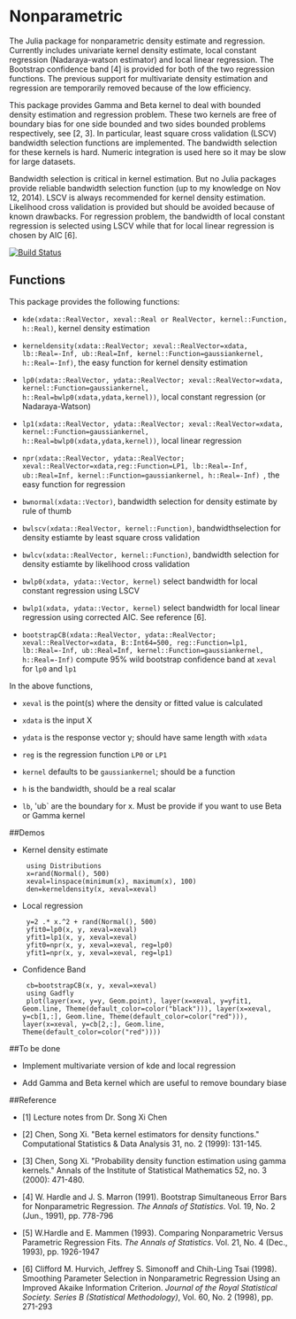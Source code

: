 # Nonparametric
The Julia package for nonparametric density estimate and regression. Currently includes univariate kernel density estimate, local constant regression (Nadaraya-watson estimator) and local linear regression. The Bootstrap confidence band [4] is provided for both of the two regression functions. The previous support for multivariate density estimation and regression are temporarily removed because of the low efficiency.

This package provides Gamma and Beta kernel to deal with bounded density estimation and regression problem. These two kernels are free of boundary bias for one side bounded and two sides bounded problems respectively, see [2, 3]. In particular, least square cross validation (LSCV) bandwidth selection functions are implemented. The bandwidth selection for these kernels is hard. Numeric integration is used here so it may be slow for large datasets.

Bandwidth selection is critical in kernel estimation. But no Julia packages provide reliable bandwidth selection function (up to my knowledge on Nov 12, 2014). LSCV is always recommended for kernel density estimation. Likelihood cross validation is provided but should be avoided because of known drawbacks. For regression problem, the bandwidth of local constant regression is selected using LSCV while that for local linear regression is chosen by AIC [6].


[![Build Status](https://travis-ci.org/panlanfeng/Nonparametric.jl.png)](https://travis-ci.org/panlanfeng/Nonparametric.jl)

## Functions
This package provides the following functions:

 - `kde(xdata::RealVector, xeval::Real or RealVector, kernel::Function, h::Real)`,  kernel density estimation

 - `kerneldensity(xdata::RealVector; xeval::RealVector=xdata, lb::Real=-Inf, ub::Real=Inf, kernel::Function=gaussiankernel, h::Real=-Inf)`, the easy function for kernel density estimation

 - `lp0(xdata::RealVector, ydata::RealVector; xeval::RealVector=xdata, kernel::Function=gaussiankernel, h::Real=bwlp0(xdata,ydata,kernel))`, local constant regression (or Nadaraya-Watson)

 - `lp1(xdata::RealVector, ydata::RealVector; xeval::RealVector=xdata, kernel::Function=gaussiankernel, h::Real=bwlp0(xdata,ydata,kernel))`,  local linear regression

 - `npr(xdata::RealVector, ydata::RealVector; xeval::RealVector=xdata,reg::Function=LP1, lb::Real=-Inf, ub::Real=Inf, kernel::Function=gaussiankernel, h::Real=-Inf) `, the easy function for regression

 - `bwnormal(xdata::Vector)`, bandwidth selection for density estimate by rule of thumb

 - `bwlscv(xdata::RealVector, kernel::Function)`, bandwidthselection for density estiamte by least square cross validation

  - `bwlcv(xdata::RealVector, kernel::Function)`, bandwidth selection for density estiamte by likelihood cross validation

 - `bwlp0(xdata, ydata::Vector, kernel)` select bandwidth for local constant regression using LSCV

 - `bwlp1(xdata, ydata::Vector, kernel)` select bandwidth for local linear regression using corrected AIC. See reference [6].

 - `bootstrapCB(xdata::RealVector, ydata::RealVector; xeval::RealVector=xdata, B::Int64=500, reg::Function=lp1, lb::Real=-Inf, ub::Real=Inf, kernel::Function=gaussiankernel, h::Real=-Inf)` compute 95% wild bootstrap confidence band at `xeval` for `lp0` and `lp1`



In the above functions,

 - `xeval` is the point(s) where the density or fitted value is calculated

 - `xdata` is the input X

 - `ydata` is the response vector y; should have same length with `xdata`

 - `reg` is the regression function `LP0` or `LP1`

 - `kernel` defaults to be `gaussiankernel`; should be a function

 - `h` is the bandwidth, should be a real scalar

 - `lb`, 'ub` are the boundary for x. Must be provide if you want to use Beta or Gamma kernel


##Demos

 - Kernel density estimate

        using Distributions
        x=rand(Normal(), 500)
        xeval=linspace(minimum(x), maximum(x), 100)
        den=kerneldensity(x, xeval=xeval)


 - Local regression

        y=2 .* x.^2 + rand(Normal(), 500)
        yfit0=lp0(x, y, xeval=xeval)
        yfit1=lp1(x, y, xeval=xeval)
        yfit0=npr(x, y, xeval=xeval, reg=lp0)
        yfit1=npr(x, y, xeval=xeval, reg=lp1)

 - Confidence Band

        cb=bootstrapCB(x, y, xeval=xeval)
        using Gadfly
        plot(layer(x=x, y=y, Geom.point), layer(x=xeval, y=yfit1, Geom.line, Theme(default_color=color("black"))), layer(x=xeval, y=cb[1,:], Geom.line, Theme(default_color=color("red"))), layer(x=xeval, y=cb[2,:], Geom.line, Theme(default_color=color("red"))))


##To be done

 - Implement multivariate version of kde and local regression

 - Add Gamma and Beta kernel which are useful to remove boundary biase


##Reference

 - [1] Lecture notes from Dr. Song Xi Chen

 - [2] Chen, Song Xi. "Beta kernel estimators for density functions." Computational Statistics & Data Analysis 31, no. 2 (1999): 131-145.

 - [3] Chen, Song Xi. "Probability density function estimation using gamma kernels." Annals of the Institute of Statistical Mathematics 52, no. 3 (2000): 471-480.

 - [4] W. Hardle and J. S. Marron (1991). Bootstrap Simultaneous Error Bars for Nonparametric Regression. _The Annals of Statistics_. Vol. 19, No. 2 (Jun., 1991), pp. 778-796

 - [5] W.Hardle and E. Mammen (1993). Comparing Nonparametric Versus Parametric Regression Fits. _The Annals of Statistics_. Vol. 21, No. 4 (Dec., 1993), pp. 1926-1947

 -  [6] Clifford M. Hurvich, Jeffrey S. Simonoff and Chih-Ling Tsai (1998). Smoothing Parameter Selection in Nonparametric Regression Using an Improved Akaike Information Criterion. _Journal of the Royal Statistical Society. Series B (Statistical Methodology)_, Vol. 60, No. 2 (1998), pp. 271-293






